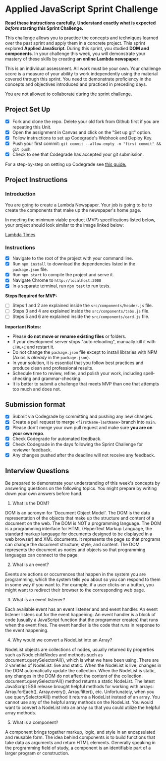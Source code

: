 # Applied JavaScript Sprint Challenge

**Read these instructions carefully. Understand exactly what is expected _before_ starting this Sprint Challenge.**

This challenge allows you to practice the concepts and techniques learned over the past sprint and apply them in a concrete project. This sprint explored **Applied JavaScript**. During this sprint, you studied **DOM and components**. In your challenge this week, you will demonstrate your mastery of these skills by creating **an online Lambda newspaper**.

This is an individual assessment. All work must be your own. Your challenge score is a measure of your ability to work independently using the material covered through this sprint. You need to demonstrate proficiency in the concepts and objectives introduced and practiced in preceding days.

You are not allowed to collaborate during the sprint challenge.

## Project Set Up

- [X] Fork and clone the repo. Delete your old fork from Github first if you are repeating this Unit.
- [X] Open the assignment in Canvas and click on the "Set up git" option.
- [X] Follow instructions to set up Codegrade's Webhook and Deploy Key.
- [X] Push your first commit: `git commit --allow-empty -m "first commit" && git push`.
- [X] Check to see that Codegrade has accepted your git submission.

For a step-by-step on setting up Codegrade see [this guide.](https://www.notion.so/lambdaschool/Submitting-an-assignment-via-Code-Grade-A-Step-by-Step-Walkthrough-07bd65f5f8364e709ecb5064735ce374)

## Project Instructions

### Introduction

You are going to create a Lambda Newspaper. Your job is going to be to create the components that make up the newspaper's home page.

In meeting the minimum viable product (MVP) specifications listed below, your project should look similar to the image linked below:

[Lambda Times](https://tk-assets.lambdaschool.com/cac4803c-6e8f-4846-be0e-b20d82a34a73_lambda-times.png)

### Instructions

- [X] Navigate to the root of the project with your command line.
- [X] Run `npm install` to download the dependencies listed in the `package.json` file.
- [X] Run `npm start` to compile the project and serve it.
- [X] Navigate Chrome to `http://localhost:3000`
- [X] In a separate terminal, run `npm test` to run tests.

**Steps Required for MVP:**

- [ ] Steps 1 and 2 are explained inside the `src/components/header.js` file.
- [ ] Steps 3 and 4 are explained inside the `src/components/tabs.js` file.
- [ ] Steps 5 and 6 are explained inside the `src/components/card.js` file.

**Important Notes:**

- Please **do not move or rename existing files** or folders.
- If your development server stops "auto reloading", manually kill it with `CTRL+C` and restart it.
- Do not change the `package.json` file except to install libraries with NPM (Axios is _already_ in the `package.json`).
- In your solution, it is essential that you follow best practices and produce clean and professional results.
- Schedule time to review, refine, and polish your work, including spell-checking and grammar-checking.
- It is better to submit a challenge that meets MVP than one that attempts too much and does not.

## Submission format

- [X] Submit via Codegrade by committing and pushing any new changes.
- [X] Create a pull request to merge `<firstName-lastName>` branch into `main`.
- [X] Please don't merge your own pull request and make sure **you are on your own repo**.
- [X] Check Codegrade for automated feedback.
- [X] Check Codegrade in the days following the Sprint Challenge for reviewer feedback.
- [X] Any changes pushed after the deadline will not receive any feedback.

## Interview Questions

Be prepared to demonstrate your understanding of this week's concepts by answering questions on the following topics. You might prepare by writing down your own answers before hand.

1. What is the DOM?

DOM is an acronym for 'Document Object Model'. The DOM is the data representation of the objects that make up the structure and content of a document on the web. The DOM is NOT a programming language. The DOM is a programming interface for HTML (HyperText Markup Language, the standard markup language for documents designed to be displayed in a web browser) and XML documents. It represents the page so that programs can change the document structure, style, and content. The DOM represents the document as nodes and objects so that programming languages can connect to the page.

2. What is an event?

Events are actions or occurrences that happen in the system you are programming, which the system tells you about so you can respond to them in some way if you want to. For example, if a user clicks on a button, you might want to redirect their browser to the corresponding web page.

3. What is an event listener?

Each available event has an event listener and and event handler. An event listener listens out for the event happening. An event handler is a block of code (usually a JavaScript function that the programmer creates) that runs when the event fires. The event handler is the code that runs in response to the event happening.

4. Why would we convert a NodeList into an Array?

NodeList objects are collections of nodes, usually returned by properties such as Node.childNodes and methods such as document.querySelectorAll(), which is what we have been using.
There are 2 varieties of NodeList: live and static. When the NodeList is live, changes in the DOM automatically update the collection. When the NodeList is static, any changes in the DOM do not affect the content of the collection. document.querySelectorAll() method returns a static NodeList.
The latest JavaScript ES6 release brought helpful methods for working with arrays: Array.forEach(), Array.every(), Array.filter(), etc. Unfortunately, when you use querySelectorAll() method it returns a NodeList instead of an array. You cannot use any of the helpful array methods on the NodeList. You would want to convert a NodeList into an array so that you could utilize the helpful array methods.

5. What is a component?

A component brings together markup, logic, and style in an encapsulated and reusable form. The idea behind components is to build functions that take data as arguments and return HTML elements. Generally speaking in the programming field of study, a component is an identifiable part of a larger program or construction.